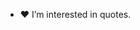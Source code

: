 
- ❤️ I’m interested in quotes.
  

<!---
Watermelon0123456/Watermelon0123456 is a ✨ special ✨ repository because its `README.md` (this file) appears on your GitHub profile.
You can click the Preview link to take a look at your changes.
--->
